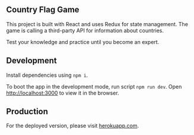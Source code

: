 ## Country Flag Game

This project is built with React and uses Redux for state management. The game is calling a third-party API for information about countries.

Test your knowledge and practice until you become an expert.

## Development

Install dependencies using `npm i`.

To boot the app in the development mode, run script `npm run dev`.
Open [http://localhost:3000](http://localhost:3000) to view it in the browser.

## Production

For the deployed version, please visit [herokuapp.com](https://country-flag-game.herokuapp.com).
